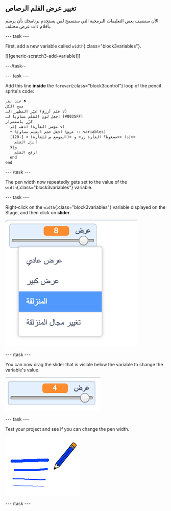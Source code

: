 ## تغيير عرض القلم الرصاص

الآن سنضيف بعض التعليمات البرمجية التي ستسمح لمن يستخدم برنامجك بأن يرسم بأقلام ذات عرض مختلف.

\--- task \---

First, add a new variable called `width`{:class="block3variables"}.

[[[generic-scratch3-add-variable]]]

\---/task--

\--- task \---

Add this line **inside** the `forever`{:class="block3control"} loop of the pencil sprite's code:

```blocks3
عند نقر ⚑
مسح الكل
غيِّر المظهر إلى (قلم أزرق v)
إجعل لون القلم مساوياً لـ [#0035FF]
كرِّر باستمرار 
  اذهب إلى (مؤشر الفأرة v)
  + اجعل حجم القلم مساويًا (عرض :: variables)
  إذا <<مضغوط؟ الفأرة زر> و <(الموضع ص للفأرة) > [-120]>> 
    أنزل القلم
  وإلا 
    ارفع القلم
  end
end
```

\--- /task \---

The pen width now repeatedly gets set to the value of the `width`{:class="block3variables"} variable.

\--- task \---

Right-click on the `width`{:class="block3variables"} variable displayed on the Stage, and then click on **slider**.

![screenshot](images/paint-slider.png)

\--- /task \---

You can now drag the slider that is visible below the variable to change the variable's value.

![screenshot](images/paint-slider-change.png)

\--- task \---

Test your project and see if you can change the pen width.

![screenshot](images/paint-width-test.png)

\--- /task \---